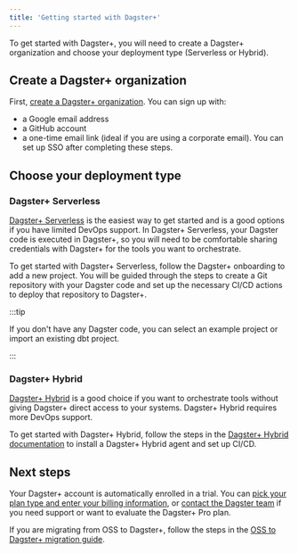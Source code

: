 ```yaml
---
title: 'Getting started with Dagster+'
---
```


To get started with Dagster+, you will need to create a Dagster+ organization and choose your deployment type (Serverless or Hybrid).

## Create a Dagster+ organization

First, [create a Dagster+ organization](https://dagster.plus/signup). You can sign up with:

- a Google email address
- a GitHub account
- a one-time email link (ideal if you are using a corporate email). You can set up SSO after completing these steps.

## Choose your deployment type

### Dagster+ Serverless

[Dagster+ Serverless](/dagster-plus/deployment/deployment-types/serverless) is the easiest way to get started and is a good options if you have limited DevOps support. In Dagster+ Serverless, your Dagster code is executed in Dagster+, so you will need to be comfortable sharing credentials with Dagster+ for the tools you want to orchestrate.

To get started with Dagster+ Serverless, follow the Dagster+ onboarding to add a new project. You will be guided through the steps to create a Git repository with your Dagster code and set up the necessary CI/CD actions to deploy that repository to Dagster+.

:::tip

If you don't have any Dagster code, you can select an example project or import an existing dbt project.

:::

### Dagster+ Hybrid

[Dagster+ Hybrid](/dagster-plus/deployment/deployment-types/hybrid) is a good choice if you want to orchestrate tools without giving Dagster+ direct access to your systems. Dagster+ Hybrid requires more DevOps support.

To get started with Dagster+ Hybrid, follow the steps in the [Dagster+ Hybrid documentation](/dagster-plus/deployment/deployment-types/hybrid/) to install a Dagster+ Hybrid agent and set up CI/CD.

## Next steps

Your Dagster+ account is automatically enrolled in a trial. You can [pick your plan type and enter your billing information](/dagster-plus/deployment/management/settings/dagster-plus-settings), or [contact the Dagster team](https://dagster.io/contact) if you need support or want to evaluate the Dagster+ Pro plan.

If you are migrating from OSS to Dagster+, follow the steps in the [OSS to Dagster+ migration guide](/guides/migrate/oss-to-dagster-plus).
